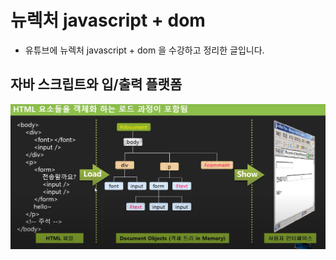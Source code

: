 # 뉴렉처 javascript + dom

- 유튜브에 뉴렉처 javascript + dom 을 수강하고 정리한 글입니다.


## 자바 스크립트와 입/출력 플랫폼

![20220206140010](/imgs/20220206140010.png)